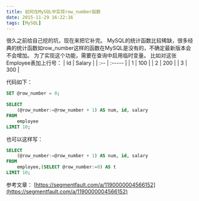 ```yaml
---
title: 如何在MySQL中实现row_number函数
date: 2015-11-29 16:22:16
tags: [MySQL]
---
```

很久之前给自己挖的坑，现在来把它补完。
MySQL的统计函数比较稀缺，很多经典的统计函数如row_number这样的函数在MySQL是没有的，不确定最新版本会不会增加。
为了实现这个功能，需要在查询中启用临时变量。
比如对这张Employee表加上行号：
| Id  | Salary |
| :-- | :----- |
| 1   | 100    |
| 2   | 200    |
| 3   | 300    |

代码如下：
```sql
SET @row_number = 0;
 
SELECT 
    (@row_number:=@row_number + 1) AS num, id, salary
FROM
    employee
LIMIT 10;
```

也可以这样写：
```sql
SELECT 
    (@row_number:=@row_number + 1) AS num, id, salary
FROM
    employee,(SELECT @row_number:=0) AS t
LIMIT 10;
```

参考文章：
[https://segmentfault.com/a/1190000004566152](https://segmentfault.com/a/1190000004566152)
